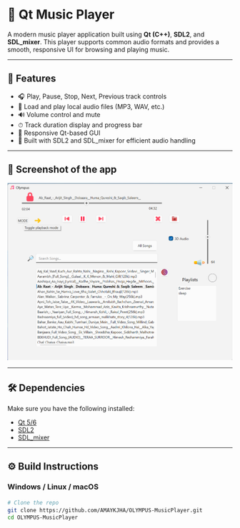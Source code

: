 # 🎵 Qt Music Player

A modern music player application built using **Qt (C++)**, **SDL2**, and **SDL_mixer**. This player supports common audio formats and provides a smooth, responsive UI for browsing and playing music.

---

## 🚀 Features

- 🎧 Play, Pause, Stop, Next, Previous track controls
- 📂 Load and play local audio files (MP3, WAV, etc.)
- 🔊 Volume control and mute
- ⏱ Track duration display and progress bar
- 🎨 Responsive Qt-based GUI
- 🧰 Built with SDL2 and SDL_mixer for efficient audio handling

---

## 📸 Screenshot of the app

<img src="build/musicplayer.png" width=700>

---

## 🛠 Dependencies

Make sure you have the following installed:

- [Qt 5/6](https://www.qt.io/download)
- [SDL2](https://www.libsdl.org/download-2.0.php)
- [SDL_mixer](https://www.libsdl.org/projects/SDL_mixer/)

---

## ⚙️ Build Instructions

### Windows / Linux / macOS

```bash
# Clone the repo
git clone https://github.com/AMAYKJHA/OLYMPUS-MusicPlayer.git
cd OLYMPUS-MusicPlayer

